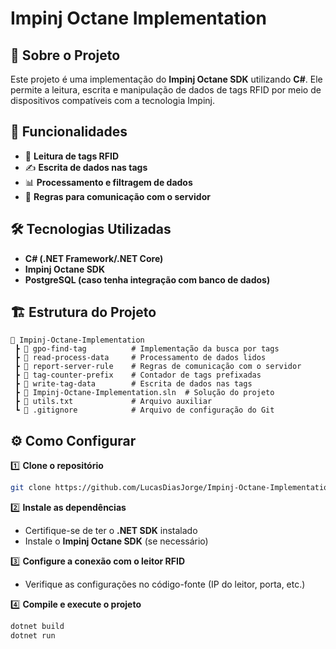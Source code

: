 # Impinj Octane Implementation  

## 📌 Sobre o Projeto  
Este projeto é uma implementação do **Impinj Octane SDK** utilizando **C#**. Ele permite a leitura, escrita e manipulação de dados de tags RFID por meio de dispositivos compatíveis com a tecnologia Impinj.  

## 🚀 Funcionalidades  
- 📡 **Leitura de tags RFID**  
- ✍ **Escrita de dados nas tags**  
- 📊 **Processamento e filtragem de dados**  
- 🔄 **Regras para comunicação com o servidor**  

## 🛠️ Tecnologias Utilizadas  
- **C# (.NET Framework/.NET Core)**  
- **Impinj Octane SDK**  
- **PostgreSQL (caso tenha integração com banco de dados)**  

## 🏗️ Estrutura do Projeto  
```
📂 Impinj-Octane-Implementation
 ┣ 📂 gpo-find-tag          # Implementação da busca por tags
 ┣ 📂 read-process-data     # Processamento de dados lidos
 ┣ 📂 report-server-rule    # Regras de comunicação com o servidor
 ┣ 📂 tag-counter-prefix    # Contador de tags prefixadas
 ┣ 📂 write-tag-data        # Escrita de dados nas tags
 ┣ 📜 Impinj-Octane-Implementation.sln  # Solução do projeto
 ┣ 📜 utils.txt             # Arquivo auxiliar
 ┗ 📜 .gitignore            # Arquivo de configuração do Git
```

## ⚙️ Como Configurar  
1️⃣ **Clone o repositório**  
```bash
git clone https://github.com/LucasDiasJorge/Impinj-Octane-Implementation.git
```  

2️⃣ **Instale as dependências**  
- Certifique-se de ter o **.NET SDK** instalado  
- Instale o **Impinj Octane SDK** (se necessário)  

3️⃣ **Configure a conexão com o leitor RFID**  
- Verifique as configurações no código-fonte (IP do leitor, porta, etc.)  

4️⃣ **Compile e execute o projeto**  
```bash
dotnet build
dotnet run
```  
